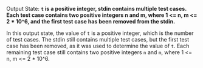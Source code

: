 Output State: **`t` is a positive integer, stdin contains multiple test cases. Each test case contains two positive integers n and m, where 1 <= n, m <= 2 * 10^6, and the first test case has been removed from the stdin.**

In this output state, the value of `t` is a positive integer, which is the number of test cases. The stdin still contains multiple test cases, but the first test case has been removed, as it was used to determine the value of `t`. Each remaining test case still contains two positive integers `n` and `m`, where 1 <= n, m <= 2 * 10^6.